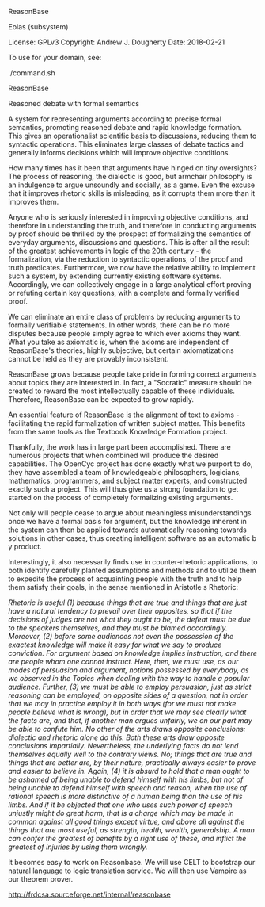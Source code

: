 ReasonBase

Eolas (subsystem)

License: GPLv3
Copyright: Andrew J. Dougherty
Date: 2018-02-21

To use for your domain, see:

./command.sh



ReasonBase

Reasoned debate with formal semantics

A system for representing arguments according to precise formal
semantics, promoting reasoned debate and rapid knowledge
formation.  This gives an operationalist scientific basis to
discussions, reducing them to syntactic operations.  This
eliminates large classes of debate tactics and generally informs
decisions which will improve objective conditions.



How many  times has it been  that arguments have  hinged on tiny
oversights?  The  process of  reasoning, the dialectic  is good,
but armchair philosophy is  an indulgence to argue unsoundly and
socially, as a game.  Even  the excuse that it improves rhetoric
skills is misleading, as it  corrupts them more than it improves
them.

Anyone  who  is  seriously  interested  in  improving  objective
conditions,  and  therefore  in  understanding  the  truth,  and
therefore in conducting arguments by proof should be thrilled by
the prospect of formalizing the semantics of everyday arguments,
discussions and questions.  This is  after all the result of the
greatest  achievements  in  logic  of  the 20th  century  -  the
formalization, via the reduction to syntactic operations, of the
proof  and  truth  predicates.   Furthermore, we  now  have  the
relative  ability  to  implement  such a  system,  by  extending
currently  existing  software   systems.   Accordingly,  we  can
collectively  engage in  a  large analytical  effort proving  or
refuting  certain key  questions, with  a complete  and formally
verified proof.

We  can  eliminate  an  entire  class of  problems  by  reducing
arguments  to formally verifiable  statements.  In  other words,
there can  be no  more disputes because  people simply  agree to
which ever  axioms they  want.  What you  take as  axiomatic is,
when the axioms are independent of ReasonBase's theories, highly
subjective, but  certain axiomatizations cannot be  held as they
are provably inconsistent.

ReasonBase grows  because people  take pride in  forming correct
arguments  about topics  they  are interested  in.   In fact,  a
"Socratic"  measure  should  be   created  to  reward  the  most
intellectually   capable  of   these   individuals.   Therefore,
ReasonBase can be expected to grow rapidly.

An essential feature  of ReasonBase is the alignment  of text to
axioms - facilitating the rapid formalization of written subject
matter.   This benefits  from  the same  tools  as the  Textbook
Knowledge Formation project.

Thankfully, the work has in large part been accomplished.  There
are  numerous  projects  that  when combined  will  produce  the
desired capabilities.  The OpenCyc project has done exactly what
we purport  to do, they  have assembled a team  of knowledgeable
philosophers,  logicians, mathematics, programmers,  and subject
matter experts,  and constructed  exactly such a  project.  This
will  thus give us  a strong  foundation to  get started  on the
process of completely formalizing existing arguments.

Not  only   will  people   cease  to  argue   about  meaningless
misunderstandings once we have  a formal basis for argument, but
the knowledge inherent in the system can then be applied towards
automatically reasoning  towards solutions in  other cases, thus
creating intelligent software as an automatic b
y product.

Interestingly, it also necessarily finds use in counter-rhetoric
applications, to both identify carefully planted assumptions and
methods  and  to  utilize   them  to  expedite  the  process  of
acquainting people with the truth and to help them satisfy their
goals, in the sense mentioned in Aristotle s Rhetoric:

<em>
	Rhetoric is useful (1) because things that are true and things
	that are  just have a  natural tendency to prevail  over their
	opposites, so  that if  the decisions of  judges are  not what
	they  ought to  be, the  defeat must  be due  to  the speakers
	themselves, and they must be blamed accordingly. Moreover, (2)
	before some audiences not  even the possession of the exactest
	knowledge  will  make it  easy  for  what  we say  to  produce
	conviction.   For   argument   based  on   knowledge   implies
	instruction,   and   there   are   people  whom   one   cannot
	instruct. Here, then, we must  use, as our modes of persuasion
	and argument,  notions possessed by everybody,  as we observed
	in the  Topics when dealing with  the way to  handle a popular
	audience. Further,  (3) we must be able  to employ persuasion,
	just as strict reasoning can be employed, on opposite sides of
	a question, not in order that  we may in practice employ it in
	both ways (for we must not make people believe what is wrong),
	but in order  that we may see clearly what  the facts are, and
	that, if  another man argues unfairly,  we on our  part may be
	able  to confute  him. No  other  of the  arts draws  opposite
	conclusions: dialectic and rhetoric  alone do this. Both these
	arts draw opposite  conclusions impartially. Nevertheless, the
	underlying facts  do not lend  themselves equally well  to the
	contrary views. No;  things that are true and  things that are
	better  are, by  their  nature, practically  always easier  to
	prove and  easier to  believe in. Again,  (4) it is  absurd to
	hold that a man ought to  be ashamed of being unable to defend
	himself  with his  limbs, but  not of  being unable  to defend
	himself  with speech  and  reason, when  the  use of  rational
	speech is  more distinctive of a  human being than  the use of
	his limbs. And if it be  objected that one who uses such power
	of speech unjustly might do great harm, that is a charge which
	may be made  in common against all good  things except virtue,
	and  above all  against the  things that  are most  useful, as
	strength, health,  wealth, generalship.  A man can  confer the
	greatest of benefits by a  right use of these, and inflict the
	greatest of injuries by using them wrongly.
</em>

It  becomes easy to  work on  Reasonbase.  We  will use  CELT to
bootstrap our natural language to logic translation service.  We
will then use  Vampire as our theorem prover.


http://frdcsa.sourceforge.net/internal/reasonbase

